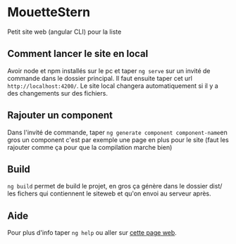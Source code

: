 # MouetteStern

Petit site web (angular CLI) pour la liste

## Comment lancer le site en local

Avoir node et npm installés sur le pc et taper `ng serve` sur un invité de commande dans le dossier principal. Il faut ensuite taper cet url `http://localhost:4200/`. Le site local changera automatiquement si il y a des changements sur des fichiers.

## Rajouter un component

Dans l'invité de commande, taper `ng generate component component-name`en gros un component c'est par exemple une page en plus pour le site (faut les rajouter comme ça pour que la compilation marche bien)

## Build

`ng build` permet de build le projet, en gros ça génère dans le dossier dist/ les fichers qui contiennent le siteweb et qu'on envoi au serveur après.

## Aide

Pour plus d'info taper `ng help` ou aller sur [cette page web](https://angular.io/cli).
